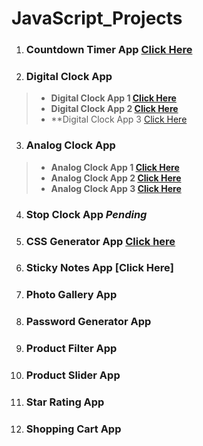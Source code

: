 # JavaScript_Projects

1. ### Countdown Timer App **[Click Here](https://gokulsankar-21.github.io/JavaScript_Projects/01_Countdown_Timer_App/)**

2. ### Digital Clock App 

> - **Digital Clock App 1 [Click Here](https://gokulsankar-21.github.io/JavaScript_Projects/02_Digital_Clock_App/digital-clock-app-1/)**
> - **Digital Clock App 2 [Click Here](https://gokulsankar-21.github.io/JavaScript_Projects/02_Digital_Clock_App/digital-clock-app-2/)**
> - **Digital Clock App 3 [Click Here](https://gokulsankar-21.github.io/JavaScript_Projects/02_Digital_Clock_App/digital-clock-task-app/)

3. ### Analog Clock App

> - **Analog Clock App 1 [Click Here](https://gokulsankar-21.github.io/JavaScript_Projects/03_Analog_Clock_App/analog-clock-app-1/)**
> - **Analog Clock App 2 [Click Here](https://gokulsankar-21.github.io/JavaScript_Projects/03_Analog_Clock_App/analog-clock-app-2/)**
> - **Analog Clock App 3 [Click Here](https://gokulsankar-21.github.io/JavaScript_Projects/03_Analog_Clock_App/analog-clock-task-app/)**

4. ### Stop Clock App *Pending*
5. ### CSS Generator App **[Click here](https://gokulsankar-21.github.io/JavaScript_Projects/04_Stop_Clock_App/stop-clock-app-1/)** 

6. ### Sticky Notes App **[Click Here]**

7. ### Photo Gallery App

8. ### Password Generator App

9. ### Product Filter App

10. ### Product Slider App

11. ### Star Rating App

12. ### Shopping Cart App
